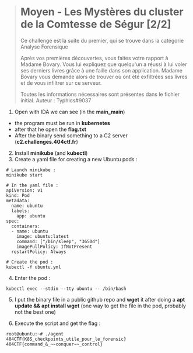 > # Moyen - Les Mystères du cluster de la Comtesse de Ségur [2/2]
> Ce challenge est la suite du premier, qui se trouve dans la catégorie Analyse Forensique
>
> Après vos premières découvertes, vous faites votre rapport à Madame Bovary. Vous lui expliquez que quelqu'un a réussi à lui voler ses derniers livres grâce à une faille dans son application. Madame Bovary vous demande alors de trouver où ont été exfiltrées ses livres et de vous infiltrer sur ce serveur.
>
> Toutes les informations nécessaires sont présentes dans le fichier initial.
> Auteur : Typhlos#9037

1. Open with IDA we can see (in the **main_main**) 
 - the program must be run in **kubernetes** 
 - after that he open the **flag.txt**
 - After the binary send something to a C2 server (**c2.challenges.404ctf.fr**)
2. Install **minikube** (and **kubectl**)
3. Create a yaml file for creating a new Ubuntu pods :

```
# Launch minikube :
minikube start

# In the yaml file :
apiVersion: v1
kind: Pod
metadata:
  name: ubuntu
  labels:
    app: ubuntu
spec:
  containers:
  - name: ubuntu
    image: ubuntu:latest
    command: ["/bin/sleep", "3650d"]
    imagePullPolicy: IfNotPresent
  restartPolicy: Always

# Create the pod :
kubectl -f ubuntu.yml
```

4. Enter the pod :

```
kubectl exec --stdin --tty ubuntu -- /bin/bash
```

5. I put the binary file in a public github repo and **wget** it after doing a **apt update && apt install wget** (one way to get the file in the pod, probably not the best one)

6. Execute the script and get the flag :

```
root@ubuntu:~# ./agent  
404CTF{K8S_checkpoints_utile_pour_le_forensic}
404CTF{command_&_~~conquer~~_control}
```